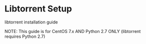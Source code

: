 # Libtorrent Setup
libtorrent installation guide


NOTE: This guide is for CentOS 7.x AND Python 2.7 ONLY (libtorrent requires Python 2.7)
